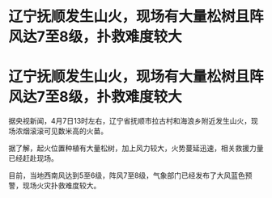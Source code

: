 # 辽宁抚顺发生山火，现场有大量松树且阵风达7至8级，扑救难度较大

# 辽宁抚顺发生山火，现场有大量松树且阵风达7至8级，扑救难度较大

据央视新闻，4月7日13时左右，辽宁省抚顺市拉古村和海浪乡附近发生山火，现场浓烟滚滚可见数米高的火苗。

据了解，起火位置种植有大量松树，加上风力较大，火势蔓延迅速，相关救援力量已经赶赴现场。

目前，当地西南风达到5至6级，阵风7至8级，气象部门已经发布了大风蓝色预警，现场火灾扑救难度较大。

